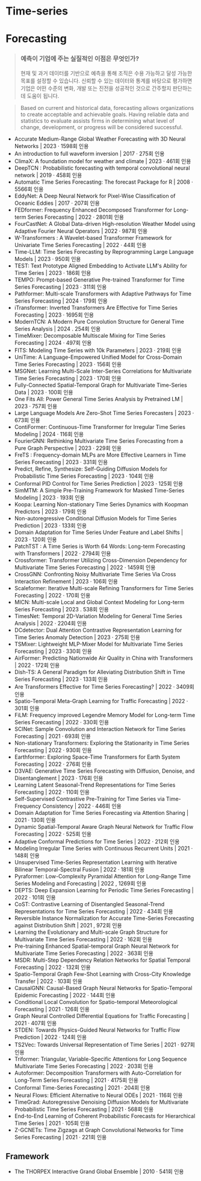 # Time-series

# Forecasting
> ### 예측이 기업에 주는 실질적인 이점은 무엇인가?
> 현재 및 과거 데이터를 기반으로 예측을 통해 조직은 수용 가능하고 달성 가능한 목표를 설정할 수 있습니다.
> 신뢰할 수 있는 데이터와 통계를 바탕으로 평가하면 기업은 어떤 수준의 변화, 개발 또는 진전을 성공적인 것으로 간주할지 판단하는 데 도움이 됩니다.

>Based on current and historical data, forecasting allows organizations to create acceptable and achievable goals.
>Having reliable data and statistics to evaluate assists firms in determining what level of change, development, or progress will be considered successful.

- Accurate Medium-Range Global Weather Forecasting with 3D Neural Networks | 2023 · 1598회 인용
- An introduction to full waveform inversion | 2017 · 275회 인용
- ClimaX: A foundation model for weather and climate | 2023 · 461회 인용
- DeepTCN : Probabilistic forecasting with temporal convolutional neural network | 2019 · 458회 인용
- Automatic Time Series Forecasting: The forecast Package for R | 2008 · 5566회 인용
- EddyNet: A Deep Neural Network for Pixel-Wise Classification of Oceanic Eddies | 2017 · 207회 인용
- FEDformer: Frequency Enhanced Decomposed Transformer for Long-term Series Forecasting | 2022 · 2801회 인용
- FourCastNet: A Global Data-driven High-resolution Weather Model using Adaptive Fourier Neural Operators | 2022 · 987회 인용
- W-Transformers : A Wavelet-based Transformer Framework for Univariate Time Series Forecasting | 2022 · 44회 인용
- Time-LLM: Time Series Forecasting by Reprogramming Large Language Models | 2023 · 950회 인용
- TEST: Text Prototype Aligned Embedding to Activate LLM's Ability for Time Series | 2023 · 186회 인용
- TEMPO: Prompt-based Generative Pre-trained Transformer for Time Series Forecasting | 2023 · 311회 인용
- Pathformer: Multi-scale Transformers with Adaptive Pathways for Time Series Forecasting | 2024 · 179회 인용
- iTransformer: Inverted Transformers Are Effective for Time Series Forecasting | 2023 · 1695회 인용
- ModernTCN: A Modern Pure Convolution Structure for General Time Series Analysis | 2024 . 254회 인용
- TimeMixer: Decomposable Multiscale Mixing for Time Series Forecasting | 2024 · 497회 인용
- FITS: Modeling Time Series with 10k Parameters | 2023 · 219회 인용
- UniTime: A Language-Empowered Unified Model for Cross-Domain Time Series Forecasting | 2023 · 156회 인용
- MSGNet: Learning Multi-Scale Inter-Series Correlations for Multivariate Time Series Forecasting | 2023 · 170회 인용
- Fully-Connected Spatial-Temporal Graph for Multivariate Time-Series Data | 2023 · 100회 인용
- One Fits All: Power General Time Series Analysis by Pretrained LM | 2023 · 757회 인용
- Large Language Models Are Zero-Shot Time Series Forecasters | 2023 · 673회 인용
- ContiFormer: Continuous-Time Transformer for Irregular Time Series Modeling | 2024 · 116회 인용
- FourierGNN: Rethinking Multivariate Time Series Forecasting from a Pure Graph Perspective | 2023 · 229회 인용
- FreTS : Frequency-domain MLPs are More Effective Learners in Time Series Forecasting | 2023 · 331회 인용
- Predict, Refine, Synthesize: Self-Guiding Diffusion Models for Probabilistic Time Series Forecasting | 2023 · 104회 인용
- Conformal PID Control for Time Series Prediction | 2023 · 125회 인용
- SimMTM: A Simple Pre-Training Framework for Masked Time-Series Modeling | 2023 · 193회 인용
- Koopa: Learning Non-stationary Time Series Dynamics with Koopman Predictors | 2023 · 179회 인용
- Non-autoregressive Conditional Diffusion Models for Time Series Prediction | 2023 · 133회 인용
- Domain Adaptation for Time Series Under Feature and Label Shifts | 2023 · 120회 인용
- PatchTST : A Time Series is Worth 64 Words: Long-term Forecasting with Transformers | 2022 · 2794회 인용
- Crossformer: Transformer Utilizing Cross-Dimension Dependency for Multivariate Time Series Forecasting | 2022 · 1459회 인용
- CrossGNN: Confronting Noisy Multivariate Time Series Via Cross Interaction Refinement | 2023 · 106회 인용
- Scaleformer: Iterative Multi-scale Refining Transformers for Time Series Forecasting | 2022 · 170회 인용
- MICN: Multi-scale Local and Global Context Modeling for Long-term Series Forecasting | 2023 . 538회 인용
- TimesNet: Temporal 2D-Variation Modeling for General Time Series Analysis | 2022 · 2204회 인용
- DCdetector: Dual Attention Contrastive Representation Learning for Time Series Anomaly Detection | 2023 · 275회 인용
- TSMixer: Lightweight MLP-Mixer Model for Multivariate Time Series Forecasting | 2023 · 330회 인용
- AirFormer: Predicting Nationwide Air Quality in China with Transformers | 2022 · 172회 인용
- Dish-TS: A General Paradigm for Alleviating Distribution Shift in Time Series Forecasting | 2023 · 133회 인용
- Are Transformers Effective for Time Series Forecasting? | 2022 · 3409회 인용
- Spatio-Temporal Meta-Graph Learning for Traffic Forecasting | 2022 · 301회 인용
- FiLM: Frequency improved Legendre Memory Model for Long-term Time Series Forecasting | 2022 · 330회 인용
- SCINet: Sample Convolution and Interaction Network for Time Series Forecasting | 2021 · 693회 인용
- Non-stationary Transformers: Exploring the Stationarity in Time Series Forecasting | 2022 · 930회 인용
- Earthformer: Exploring Space-Time Transformers for Earth System Forecasting | 2022 · 276회 인용
- D3VAE: Generative Time Series Forecasting with Diffusion, Denoise, and Disentanglement | 2023 · 176회 인용
- Learning Latent Seasonal-Trend Representations for Time Series Forecasting | 2022 · 110회 인용
- Self-Supervised Contrastive Pre-Training for Time Series via Time-Frequency Consistency | 2022 · 446회 인용
- Domain Adaptation for Time Series Forecasting via Attention Sharing | 2021 · 130회 인용
- Dynamic Spatial-Temporal Aware Graph Neural Network for Traffic Flow Forecasting | 2022 · 525회 인용
- Adaptive Conformal Predictions for Time Series | 2022 · 212회 인용
- Modeling Irregular Time Series with Continuous Recurrent Units | 2021 · 148회 인용
- Unsupervised Time-Series Representation Learning with Iterative Bilinear Temporal-Spectral Fusion | 2022 · 181회 인용
- Pyraformer: Low-Complexity Pyramidal Attention for Long-Range Time Series Modeling and Forecasting | 2022 , 1269회 인용
- DEPTS: Deep Expansion Learning for Periodic Time Series Forecasting | 2022 · 101회 인용
- CoST: Contrastive Learning of Disentangled Seasonal-Trend Representations for Time Series Forecasting | 2022 · 434회 인용
- Reversible Instance Normalization for Accurate Time-Series Forecasting against Distribution Shift | 2021 , 972회 인용
- Learning the Evolutionary and Multi-scale Graph Structure for Multivariate Time Series Forecasting | 2022 · 162회 인용
- Pre-training Enhanced Spatial-temporal Graph Neural Network for Multivariate Time Series Forecasting | 2022 · 363회 인용
- MSDR: Multi-Step Dependency Relation Networks for Spatial Temporal Forecasting | 2022 · 132회 인용
- Spatio-Temporal Graph Few-Shot Learning with Cross-City Knowledge Transfer | 2022 · 103회 인용
- CausalGNN: Causal-Based Graph Neural Networks for Spatio-Temporal Epidemic Forecasting | 2022 · 144회 인용
- Conditional Local Convolution for Spatio-temporal Meteorological Forecasting | 2021 · 126회 인용
- Graph Neural Controlled Differential Equations for Traffic Forecasting | 2021 · 407회 인용
- STDEN: Towards Physics-Guided Neural Networks for Traffic Flow Prediction | 2022 · 124회 인용
- TS2Vec: Towards Universal Representation of Time Series | 2021 · 927회 인용
- Triformer: Triangular, Variable-Specific Attentions for Long Sequence Multivariate Time Series Forecasting | 2022 · 203회 인용
- Autoformer: Decomposition Transformers with Auto-Correlation for Long-Term Series Forecasting | 2021 · 4175회 인용
- Conformal Time-Series Forecasting | 2021 · 204회 인용
- Neural Flows: Efficient Alternative to Neural ODEs | 2021 · 116회 인용
- TimeGrad: Autoregressive Denoising Diffusion Models for Multivariate Probabilistic Time Series Forecasting | 2021 · 568회 인용
- End-to-End Learning of Coherent Probabilistic Forecasts for Hierarchical Time Series | 2021 · 105회 인용
- Z-GCNETs: Time Zigzags at Graph Convolutional Networks for Time Series Forecasting | 2021 · 221회 인용


## Framework
- The THORPEX Interactive Grand Global Ensemble | 2010 · 541회 인용
